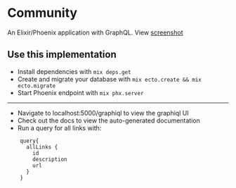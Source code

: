 # Community

An Elixir/Phoenix application with GraphQL. View [screenshot](https://github.com/EssenceOfChaos/community/blob/master/assets/images/screenshot.png)

## Use this implementation

* Install dependencies with `mix deps.get`
* Create and migrate your database with `mix ecto.create && mix ecto.migrate`
* Start Phoenix endpoint with `mix phx.server`

---

* Navigate to localhost:5000/graphiql to view the graphiql UI
* Check out the docs to view the auto-generated documentation
* Run a query for all links with:

```
    query{
      allLinks {
        id
        description
        url
      }
    }
```
